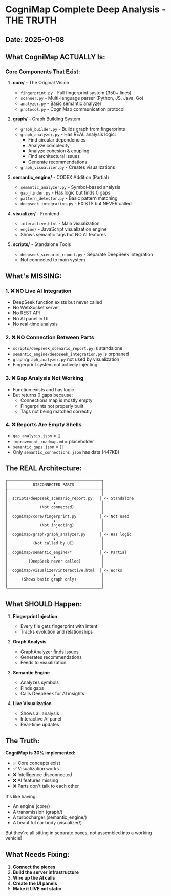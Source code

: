 # CogniMap Complete Deep Analysis - THE TRUTH

## Date: 2025-01-08

## What CogniMap ACTUALLY Is:

### Core Components That Exist:

1. **core/** - The Original Vision
   - `fingerprint.py` - Full fingerprint system (350+ lines)
   - `scanner.py` - Multi-language parser (Python, JS, Java, Go)
   - `analyzer.py` - Basic semantic analyzer
   - `protocol.py` - CogniMap communication protocol

2. **graph/** - Graph Building System
   - `graph_builder.py` - Builds graph from fingerprints
   - `graph_analyzer.py` - Has REAL analysis logic:
     - Find circular dependencies
     - Analyze complexity
     - Analyze cohesion & coupling
     - Find architectural issues
     - Generate recommendations
   - `graph_visualizer.py` - Creates visualizations

3. **semantic_engine/** - CODEX Addition (Partial)
   - `semantic_analyzer.py` - Symbol-based analysis
   - `gap_finder.py` - Has logic but finds 0 gaps
   - `pattern_detector.py` - Basic pattern matching
   - `deepseek_integration.py` - EXISTS but NEVER called

4. **visualizer/** - Frontend
   - `interactive.html` - Main visualization
   - `engine/` - JavaScript visualization engine
   - Shows semantic tags but NO AI features

5. **scripts/** - Standalone Tools
   - `deepseek_scenario_report.py` - Separate DeepSeek integration
   - Not connected to main system

## What's MISSING:

### 1. ❌ NO Live AI Integration
- DeepSeek function exists but never called
- No WebSocket server
- No REST API
- No AI panel in UI
- No real-time analysis

### 2. ❌ NO Connection Between Parts
- `scripts/deepseek_scenario_report.py` is standalone
- `semantic_engine/deepseek_integration.py` is orphaned
- `graph/graph_analyzer.py` not used by visualization
- Fingerprint system not actively injecting

### 3. ❌ Gap Analysis Not Working
- Function exists and has logic
- But returns 0 gaps because:
  - Connections map is mostly empty
  - Fingerprints not properly built
  - Tags not being matched correctly

### 4. ❌ Reports Are Empty Shells
- `gap_analysis.json` = []
- `improvement_roadmap.md` = placeholder
- `semantic_gaps.json` = []
- Only `semantic_connections.json` has data (447KB)

## The REAL Architecture:

```
┌─────────────────────────────────────────┐
│           DISCONNECTED PARTS            │
├─────────────────────────────────────────┤
│                                         │
│  scripts/deepseek_scenario_report.py   │ <- Standalone
│                    ↓                    │
│              (Not connected)            │
│                                         │
│  cognimap/core/fingerprint.py          │ <- Not used
│                    ↓                    │
│              (Not injecting)            │
│                                         │
│  cognimap/graph/graph_analyzer.py      │ <- Has logic
│                    ↓                    │
│           (Not called by UI)            │
│                                         │
│  cognimap/semantic_engine/*            │ <- Partial
│                    ↓                    │
│         (DeepSeek never called)         │
│                                         │
│  cognimap/visualizer/interactive.html  │ <- Works
│                    ↓                    │
│      (Shows basic graph only)           │
│                                         │
└─────────────────────────────────────────┘
```

## What SHOULD Happen:

1. **Fingerprint Injection**
   - Every file gets fingerprint with intent
   - Tracks evolution and relationships
   
2. **Graph Analysis**
   - GraphAnalyzer finds issues
   - Generates recommendations
   - Feeds to visualization

3. **Semantic Engine**
   - Analyzes symbols
   - Finds gaps
   - Calls DeepSeek for AI insights

4. **Live Visualization**
   - Shows all analysis
   - Interactive AI panel
   - Real-time updates

## The Truth:

**CogniMap is 30% implemented:**
- ✅ Core concepts exist
- ✅ Visualization works
- ❌ Intelligence disconnected
- ❌ AI features missing
- ❌ Parts don't talk to each other

It's like having:
- An engine (core/)
- A transmission (graph/)
- A turbocharger (semantic_engine/)
- A beautiful car body (visualizer/)

But they're all sitting in separate boxes, not assembled into a working vehicle!

## What Needs Fixing:

1. **Connect the pieces**
2. **Build the server infrastructure**
3. **Wire up the AI calls**
4. **Create the UI panels**
5. **Make it LIVE not static**